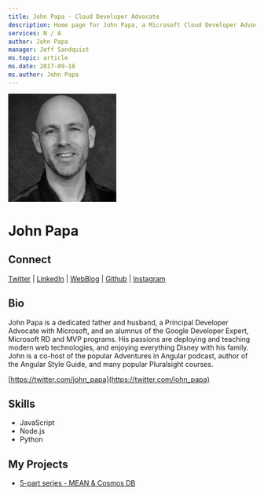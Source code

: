 ```yaml
---
title: John Papa - Cloud Developer Advocate
description: Home page for John Papa, a Microsoft Cloud Developer Advocate
services: N / A
author: John Papa
manager: Jeff Sandquist
ms.topic: article
ms.date: 2017-09-18
ms.author: John Papa
---
```


![Image of John Papa](media/profiles/john-papa.png)

# John Papa


## Connect
[Twitter](https://twitter.com/john_papa) | [LinkedIn](https://linkedin.com/in/papajohn) | [WebBlog](https://johnpapa.net) | [Github](https://github.com/johnpapa) | [Instagram](https://www.instagram.com/thejohnpapa)

## Bio

John Papa is a dedicated father and husband, a Principal Developer Advocate with Microsoft, and an alumnus of the Google Developer Expert, Microsoft RD and MVP programs. His passions are deploying and teaching modern web technologies, and enjoying everything Disney with his family. John is a co-host of the popular Adventures in Angular podcast, author of the Angular Style Guide, and many popular Pluralsight courses.

[https://twitter.com/john_papa](https://twitter.com/john_papa) 

## Skills

* JavaScript
* Node.js
* Python


## My Projects

* [5-part series - MEAN & Cosmos DB](https://johnpapa.net/angular-cosmosdb-1/)
